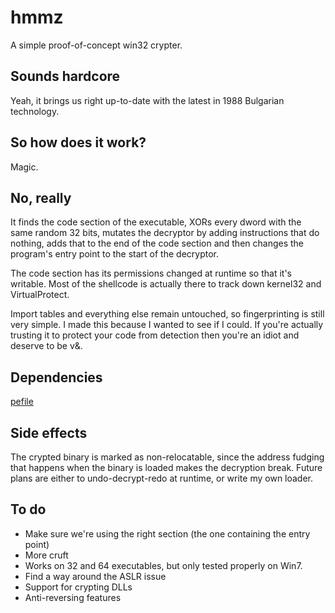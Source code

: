 # hmmz

A simple proof-of-concept win32 crypter.

## Sounds hardcore

Yeah, it brings us right up-to-date with the latest in 1988 Bulgarian 
technology.

## So how does it work?

Magic.

## No, really

It finds the code section of the executable, XORs every dword with the same 
random 32 bits, mutates the decryptor by adding instructions that do nothing,
adds that to the end of the code section and then changes the program's entry
point to the start of the decryptor.

The code section has its permissions changed at runtime so that it's writable.
Most of the shellcode is actually there to track down kernel32 and 
VirtualProtect.

Import tables and everything else remain untouched, so fingerprinting is still 
very simple. I made this because I wanted to see if I could. If you're 
actually trusting it to protect your code from detection then you're an idiot 
and deserve to be v&.

## Dependencies

[pefile](https://github.com/erocarrera/pefile)

## Side effects

The crypted binary is marked as non-relocatable, since the address fudging 
that happens when the binary is loaded makes the decryption break. Future 
plans are either to undo-decrypt-redo at runtime, or write my own loader.

## To do

- Make sure we're using the right section (the one containing the entry point)
- More cruft
- Works on 32 and 64 executables, but only tested properly on Win7.
- Find a way around the ASLR issue
- Support for crypting DLLs
- Anti-reversing features
